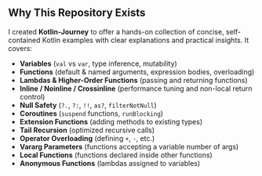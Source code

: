 ## Why This Repository Exists

I created **Kotlin-Journey** to offer a hands-on collection of concise, self-contained Kotlin examples with clear explanations and practical insights. It covers:

- **Variables** (`val` vs `var`, type inference, mutability)  
- **Functions** (default & named arguments, expression bodies, overloading)  
- **Lambdas & Higher-Order Functions** (passing and returning functions)  
- **Inline / Noinline / Crossinline** (performance tuning and non-local return control)  
- **Null Safety** (`?.`, `?:`, `!!`, `as?`, `filterNotNull`)  
- **Coroutines** (`suspend` functions, `runBlocking`)  
- **Extension Functions** (adding methods to existing types)  
- **Tail Recursion** (optimized recursive calls)  
- **Operator Overloading** (defining `+`, `-`, etc.)  
- **Vararg Parameters** (functions accepting a variable number of args)  
- **Local Functions** (functions declared inside other functions)  
- **Anonymous Functions** (lambdas assigned to variables)  
